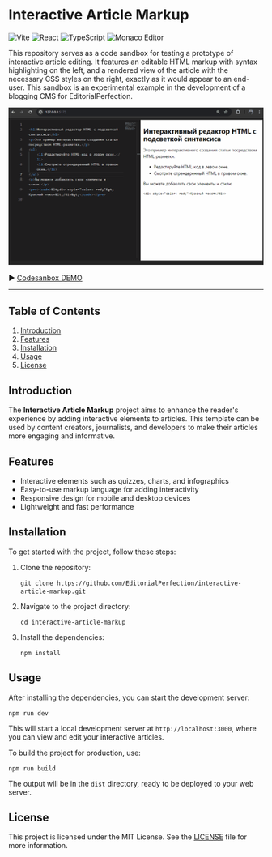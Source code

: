 # Interactive Article Markup

![Vite](https://img.shields.io/badge/Vite-646CFF?style=for-the-badge&logo=vite&logoColor=white)
![React](https://img.shields.io/badge/React-61DAFB?style=for-the-badge&logo=react&logoColor=white)
![TypeScript](https://img.shields.io/badge/TypeScript-007ACC?style=for-the-badge&logo=typescript&logoColor=white)
![Monaco Editor](https://img.shields.io/badge/Monaco%20Editor-7F3FBF?style=for-the-badge&logo=visual-studio-code&logoColor=white)

This repository serves as a code sandbox for testing a prototype of interactive article editing. 
It features an editable HTML markup with syntax highlighting on the left, and a rendered view of the article with the necessary CSS styles on the right, exactly as it would appear to an end-user. This sandbox is an experimental example in the development of a blogging CMS for EditorialPerfection.

<img src="interactive-article-markup.gif">

▶️ [Codesanbox DEMO](https://codesandbox.io/p/sandbox/crimson-http-hxvgzy?file=%2Fsrc%2FHtmlEditorPreview.tsx)

---

## Table of Contents

1. [Introduction](#introduction)
2. [Features](#features)
3. [Installation](#installation)
4. [Usage](#usage)
5. [License](#license)

## Introduction

The **Interactive Article Markup** project aims to enhance the reader's experience by adding interactive elements to articles. This template can be used by content creators, journalists, and developers to make their articles more engaging and informative.

## Features

- Interactive elements such as quizzes, charts, and infographics
- Easy-to-use markup language for adding interactivity
- Responsive design for mobile and desktop devices
- Lightweight and fast performance

## Installation

To get started with the project, follow these steps:

1. Clone the repository:
   ```
   git clone https://github.com/EditorialPerfection/interactive-article-markup.git
   ```

2. Navigate to the project directory:
   ```
   cd interactive-article-markup
   ```

3. Install the dependencies:
   ```
   npm install
   ```

## Usage

After installing the dependencies, you can start the development server:

```
npm run dev
```

This will start a local development server at `http://localhost:3000`, where you can view and edit your interactive articles.

To build the project for production, use:

```
npm run build
```

The output will be in the `dist` directory, ready to be deployed to your web server.


## License

This project is licensed under the MIT License. See the [LICENSE](LICENSE) file for more information.

